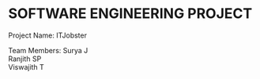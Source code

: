 # SOFTWARE ENGINEERING PROJECT  

Project Name: ITJobster  

Team Members:
  Surya J  
  Ranjith SP  
  Viswajith T
